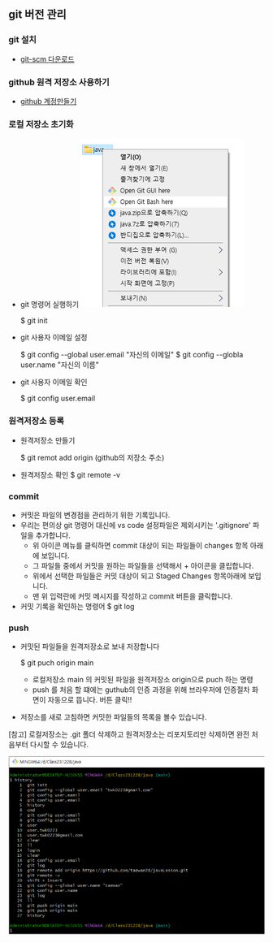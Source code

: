 ## git 버전 관리

### git 설치 
 * [git-scm 다운로드](https://git-scm.com/)

### github 원격 저장소 사용하기
 * [github 계정만들기](https://github.com/)

### 로컬 저장소 초기화
 * git 명령어 실행하기
  ![Alt text](images/1.jpg)
  
     $ git init

 * git 사용자 이메일 설정

     $ git config --global user.email "자신의 이메일"
     $ git config --globla user.name "자신의 이름"
 * git 사용자 이메일 확인

     $ git config user.email

### 원격저장소 등록

 * 원격저장소 만들기

     $ git remot add origin (github의 저장소 주소)

 * 원격저장소 확인
     $ git remote -v

### commit

 * 커밋은 파일의 변경점을 관리하기 위한 기록입니다.
 * 우리는 편의상 git 명령어 대신에 vs code 설정파일은 제외시키는 '.gitignore' 파일을 추가합니다.
     - 위 아이콘 메뉴를 클릭하면 commit 대상이 되는 파일들이 changes 항목 아래에 보입니다.
     - 그 파일들 중에서 커밋을 원하는 파일들을 선택해서 + 아이콘을 클립합니다.
     - 위에서 선택한 파일들은 커밋 대상이 되고 Staged Changes 항목아래에 보입니다.
     - 맨 위 입력란에 커밋 메시지를 작성하고 commit 버튼을 클릭합니다.
 * 커밋 기록을 확인하는 명령어
     $ git log

### push

 * 커밋된 파일들을 원격저장소로 보내 저장합니다

     $ git puch origin main

     - 로컬저장소 main 의 커밋된 파일을 원격저장소 origin으로 puch 하는 명령
     - push 를 처음 할 떄에는 guthub의 인증 과정을 위해 브라우저에 인증절차 화면이 자동으로 뜹니다. 버튼 클릭!!

 * 저장소를 새로 고침하면 커밋한 파일들의 목록을 볼수 있습니다.

 [참고] 로컬저장소는 .git 폴더 삭제하고 원격저장소는 리포지토리만 삭제하면 완전 처음부터 다시할 수 있습니다.


![Alt text](images/22.png)